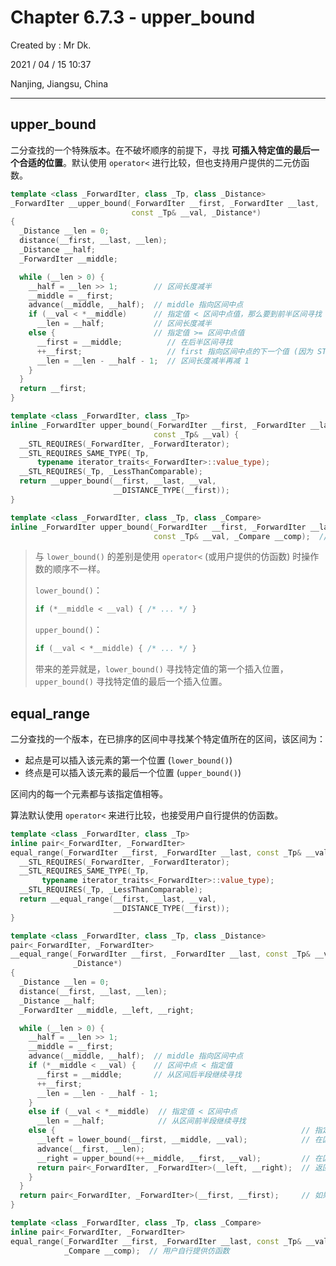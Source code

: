 # Chapter 6.7.3 - upper_bound

Created by : Mr Dk.

2021 / 04 / 15 10:37

Nanjing, Jiangsu, China

---

## upper_bound

二分查找的一个特殊版本。在不破坏顺序的前提下，寻找 **可插入特定值的最后一个合适的位置**。默认使用 `operator<` 进行比较，但也支持用户提供的二元仿函数。

```c++
template <class _ForwardIter, class _Tp, class _Distance>
_ForwardIter __upper_bound(_ForwardIter __first, _ForwardIter __last,
                           const _Tp& __val, _Distance*)
{
  _Distance __len = 0;
  distance(__first, __last, __len);
  _Distance __half;
  _ForwardIter __middle;

  while (__len > 0) {
    __half = __len >> 1;        // 区间长度减半
    __middle = __first;
    advance(__middle, __half);  // middle 指向区间中点
    if (__val < *__middle)      // 指定值 < 区间中点值，那么要到前半区间寻找
      __len = __half;           // 区间长度减半
    else {                      // 指定值 >= 区间中点值
      __first = __middle;          // 在后半区间寻找
      ++__first;                   // first 指向区间中点的下一个值 (因为 STL 的插入位置在目标迭代器之前)
      __len = __len - __half - 1;  // 区间长度减半再减 1
    }
  }
  return __first;
}

template <class _ForwardIter, class _Tp>
inline _ForwardIter upper_bound(_ForwardIter __first, _ForwardIter __last,
                                const _Tp& __val) {
  __STL_REQUIRES(_ForwardIter, _ForwardIterator);
  __STL_REQUIRES_SAME_TYPE(_Tp,
      typename iterator_traits<_ForwardIter>::value_type);
  __STL_REQUIRES(_Tp, _LessThanComparable);
  return __upper_bound(__first, __last, __val,
                       __DISTANCE_TYPE(__first));
}

template <class _ForwardIter, class _Tp, class _Compare>
inline _ForwardIter upper_bound(_ForwardIter __first, _ForwardIter __last,
                                const _Tp& __val, _Compare __comp);  // 二元仿函数版本
```

> 与 `lower_bound()` 的差别是使用 `operator<` (或用户提供的仿函数) 时操作数的顺序不一样。
>
> `lower_bound()`：
>
> ```c++
> if (*__middle < __val) { /* ... */ }
> ```
>
> `upper_bound()`：
>
> ```c++
> if (__val < *__middle) { /* ... */ }
> ```
>
> 带来的差异就是，`lower_bound()` 寻找特定值的第一个插入位置，`upper_bound()` 寻找特定值的最后一个插入位置。

## equal_range

二分查找的一个版本，在已排序的区间中寻找某个特定值所在的区间，该区间为：

- 起点是可以插入该元素的第一个位置 (`lower_bound()`)
- 终点是可以插入该元素的最后一个位置 (`upper_bound()`)

区间内的每一个元素都与该指定值相等。

算法默认使用 `operator<` 来进行比较，也接受用户自行提供的仿函数。

```c++
template <class _ForwardIter, class _Tp>
inline pair<_ForwardIter, _ForwardIter>
equal_range(_ForwardIter __first, _ForwardIter __last, const _Tp& __val) {
  __STL_REQUIRES(_ForwardIter, _ForwardIterator);
  __STL_REQUIRES_SAME_TYPE(_Tp,
       typename iterator_traits<_ForwardIter>::value_type);
  __STL_REQUIRES(_Tp, _LessThanComparable);
  return __equal_range(__first, __last, __val,
                       __DISTANCE_TYPE(__first));
}

template <class _ForwardIter, class _Tp, class _Distance>
pair<_ForwardIter, _ForwardIter>
__equal_range(_ForwardIter __first, _ForwardIter __last, const _Tp& __val,
              _Distance*)
{
  _Distance __len = 0;
  distance(__first, __last, __len);
  _Distance __half;
  _ForwardIter __middle, __left, __right;

  while (__len > 0) {
    __half = __len >> 1;
    __middle = __first;
    advance(__middle, __half);  // middle 指向区间中点
    if (*__middle < __val) {    // 区间中点 < 指定值
      __first = __middle;       // 从区间后半段继续寻找
      ++__first;
      __len = __len - __half - 1;
    }
    else if (__val < *__middle)  // 指定值 < 区间中点
      __len = __half;            // 从区间前半段继续寻找
    else {                                                       // 指定值 == 区间中点
      __left = lower_bound(__first, __middle, __val);            // 在区间前半段找区间前端点
      advance(__first, __len);
      __right = upper_bound(++__middle, __first, __val);         // 在区间后半段找区间后端点
      return pair<_ForwardIter, _ForwardIter>(__left, __right);  // 返回迭代器 pair
    }
  }
  return pair<_ForwardIter, _ForwardIter>(__first, __first);     // 如果没有找到，那么返回一个空区间
}

template <class _ForwardIter, class _Tp, class _Compare>
inline pair<_ForwardIter, _ForwardIter>
equal_range(_ForwardIter __first, _ForwardIter __last, const _Tp& __val,
            _Compare __comp);  // 用户自行提供仿函数
```
